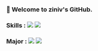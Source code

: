 ### 👋 Welcome to ziniv's GitHub.


### Skills : <img src="https://img.shields.io/badge/-c/c++-green"/> <img src="https://img.shields.io/badge/-python-blue"/>  
### Major : <img src="https://img.shields.io/badge/-Mathematics-yellow"/> <img src="https://img.shields.io/badge/-Fusion IoT Engineering-blueviolet"/>  


<!--
**ziniv/ziniv** is a ✨ _special_ ✨ repository because its `README.md` (this file) appears on your GitHub profile.

Here are some ideas to get you started:

- 🔭 I’m currently working on ...
- 🌱 I’m currently learning ...
- 👯 I’m looking to collaborate on ...
- 🤔 I’m looking for help with ...
- 💬 Ask me about ...
- 📫 How to reach me: ...
- 😄 Pronouns: ...
- ⚡ Fun fact: ...
-->
